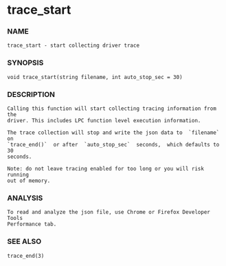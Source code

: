# trace_start

### NAME

    trace_start - start collecting driver trace

### SYNOPSIS

    void trace_start(string filename, int auto_stop_sec = 30)

### DESCRIPTION

    Calling this function will start collecting tracing information from the
    driver. This includes LPC function level execution information.

    The trace collection will stop and write the json data to  `filename` on
    `trace_end()`  or after  `auto_stop_sec`  seconds,  which defaults to 30 
    seconds.

    Note: do not leave tracing enabled for too long or you will risk running
    out of memory.

### ANALYSIS

    To read and analyze the json file, use Chrome or Firefox Developer Tools
    Performance tab.

### SEE ALSO

    trace_end(3)

